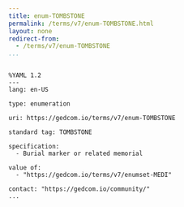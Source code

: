 ```yaml
---
title: enum-TOMBSTONE
permalink: /terms/v7/enum-TOMBSTONE.html
layout: none
redirect-from:
  - /terms/v7/enum-TOMBSTONE
...
```


```

%YAML 1.2
---
lang: en-US

type: enumeration

uri: https://gedcom.io/terms/v7/enum-TOMBSTONE

standard tag: TOMBSTONE

specification:
  - Burial marker or related memorial

value of:
  - "https://gedcom.io/terms/v7/enumset-MEDI"

contact: "https://gedcom.io/community/"
...

```
